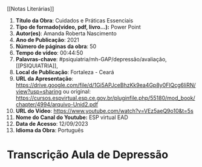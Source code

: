 [[Notas Literárias]]
1. **Título da Obra**: Cuidados e Práticas Essenciais
2. **Tipo de formado(vídeo, pdf, livro...):** Power Point
3. **Autor(es)**: Amanda Roberta Nascimento
4. **Ano de Publicação**: 2021
7. **Número de páginas da obra**: 50
8. **Tempo de vídeo**: 00:44:50
9. **Palavras-chave**: #psiquiatria/mh-GAP/depressão/avaliação, [[PSIQUIATRIA]], 
10. **Local de Publicação**:  Fortaleza - Ceará
11. **URL da Apresentação**: https://drive.google.com/file/d/1Gi5APJceBhzKk9ea4Gp8y0FlQcg6liRN/view?usp=sharing ou original: https://cursos.espvirtual.esp.ce.gov.br/pluginfile.php/55180/mod_book/chapter/4994/arquivo-Unid2.pdf
12. **URL do Vídeo**: https://www.youtube.com/watch?v=VEz5aeQ9o10&t=5s
13. **Nome do Canal do Youtube:** ESP virtual EAD
14. **Data de Acesso**: 12/09/2023
15. **Idioma da Obra**: Português
 

# Transcrição Aula de Depressão
